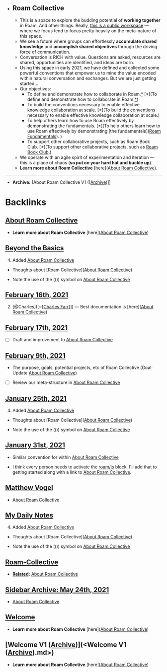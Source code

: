- ## Roam Collective
    - This is a space to explore the budding potential of **working together** in Roam. And other things. Really, [this is a public workspace](((W9hbYSnOo))) — where we focus tend to focus pretty heavily on the meta-nature of this space.
    - We see a future where groups can effortlessly __accumulate shared knowledge__ and __accomplish shared objectives__ through the driving force of communication.
    - Conversation is RICH with value. Questions are asked, resources are shared, opportunities are identified, and ideas are born. 
    - Using this space in early 2021, we have defined and collected some powerful conventions that empower us to mine the value encoded within natural conversation and exchanges. But we are just getting started...
    - Our objectives:
        - To define and demonstrate how to collaborate in Roam.[*](((-VfLPtkvE))) [*](To define and demonstrate how to collaborate in Roam.[*](((-VfLPtkvE))))
        - To build the conventions necessary to enable effective knowledge collaboration at scale. [*](To build the [conventions](<conventions.md>) necessary to enable effective knowledge collaboration at scale.)
        - To help others learn how to use Roam effectively by demonstrating the fundamentals.  [*](To help others learn how to use Roam effectively by demonstrating [the fundamentals]([Roam Fundamentals](<Roam Fundamentals.md>)). )
        - To support other collaborative projects, such as Roam Book Club. [*](To support other collaborative projects, such as [Roam Book Club](<Roam Book Club.md>).)
    - We operate with an agile spirit of experimentation and iteration — this is a place of chaos (**so put on your hard hat and buckle up**).
    - __Learn more about Roam Collective__ [here]([About Roam Collective](<About Roam Collective.md>)).
- ---
- **Archive:** [About Roam Collective V1 ([[Archive](<About Roam Collective V1 ([[Archive.md>))]]

# Backlinks
## [About Roam Collective](<About Roam Collective.md>)
- __Learn more about Roam Collective__ [here]([About Roam Collective](<About Roam Collective.md>))

## [Beyond the Basics](<Beyond the Basics.md>)
4. Added [About Roam Collective](<About Roam Collective.md>)

- Thoughts about [Roam Collective]([About Roam Collective](<About Roam Collective.md>))

- Note the use of the (()) symbol on [About Roam Collective](<About Roam Collective.md>)

## [February 16th, 2021](<February 16th, 2021.md>)
2. [@Charles]([~[[Charles Farr](<~[[Charles Farr.md>)]]) — Best documentation is [here]([About Roam Collective](<About Roam Collective.md>))

## [February 17th, 2021](<February 17th, 2021.md>)
- [ ] Draft and improvement to [About Roam Collective](<About Roam Collective.md>)

## [February 9th, 2021](<February 9th, 2021.md>)
- The purpose, goals, potential projects, etc of Roam Collective (Goal: Update [About Roam Collective](<About Roam Collective.md>))

- [ ] Review our meta-structure in [About Roam Collective](<About Roam Collective.md>)

## [January 25th, 2021](<January 25th, 2021.md>)
4. Added [About Roam Collective](<About Roam Collective.md>)

- Thoughts about [Roam Collective]([About Roam Collective](<About Roam Collective.md>))

- Note the use of the (()) symbol on [About Roam Collective](<About Roam Collective.md>)

## [January 31st, 2021](<January 31st, 2021.md>)
- Similar convention for within [About Roam Collective](<About Roam Collective.md>)

- I think every person needs to activate the [roam/js](<roam/js.md>) block. I'll add that to getting started along with a link to [About Roam Collective](<About Roam Collective.md>).

## [Matthew Vogel](<Matthew Vogel.md>)
- [About Roam Collective](<About Roam Collective.md>)

## [My Daily Notes](<My Daily Notes.md>)
4. Added [About Roam Collective](<About Roam Collective.md>)

- Thoughts about [Roam Collective]([About Roam Collective](<About Roam Collective.md>))

- Note the use of the (()) symbol on [About Roam Collective](<About Roam Collective.md>)

## [Roam-Collective](<Roam-Collective.md>)
- **[Related](<Related.md>):** [About Roam Collective](<About Roam Collective.md>)

## [Sidebar Archive: May 24th, 2021](<Sidebar Archive: May 24th, 2021.md>)
- [About Roam Collective](<About Roam Collective.md>)

## [Welcome](<Welcome.md>)
- __Learn more about Roam Collective__ [here]([About Roam Collective](<About Roam Collective.md>))

## [Welcome V1 ([Archive](<Archive.md>))](<Welcome V1 ([Archive](<Archive.md>)).md>)
- __Learn more about Roam Collective__ [here]([About Roam Collective](<About Roam Collective.md>))

